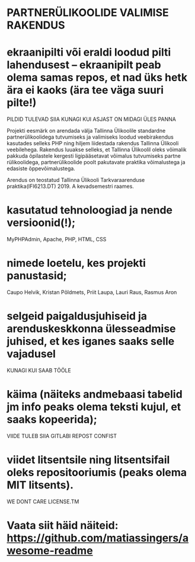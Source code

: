 # PARTNERÜLIKOOLIDE VALIMISE RAKENDUS


# ekraanipilti või eraldi loodud pilti lahendusest – ekraanipilt peab olema samas repos, et nad üks hetk ära ei kaoks (ära tee väga suuri pilte!)
PILDID TULEVAD SIIA KUNAGI KUI ASJAST ON MIDAGI ÜLES PANNA

Projekti eesmärk on arendada välja Tallinna Ülikoolile standardne partnerülikoolidega tutvumiseks ja valimiseks loodud veebirakendus kasutades selleks PHP ning hiljem liidestada rakendus Tallinna Ülikooli veebilehega.
Rakendus luuakse selleks, et Tallinna Ülikoolil  oleks võimalik pakkuda õpilastele kergesti ligipääsetavat võimalus tutvumiseks partne rülikoolidega, partnerülikoolide poolt pakutavate praktika võimalustega ja edasiste õppevõimalustega.

Arendus on teostatud Tallinna Ülikooli Tarkvaraarenduse praktika(IFI6213.DT) 2019. A kevadsemestri raames.

# kasutatud tehnoloogiad ja nende versioonid(!);
MyPHPAdmin, Apache, PHP, HTML, CSS

# nimede loetelu, kes projekti panustasid;
Caupo Helvik, Kristan Põldmets, Priit Laupa, Lauri Raus, Rasmus Aron

# selgeid paigaldusjuhiseid ja arenduskeskkonna ülesseadmise juhised, et kes iganes saaks selle vajadusel
KUNAGI KUI SAAB TÖÖLE

# käima (näiteks andmebaasi tabelid jm info peaks olema teksti kujul, et saaks kopeerida);
VIIDE TULEB SIIA GITLABI REPOST CONFIST

# viidet litsentsile ning litsentsifail oleks repositooriumis (peaks olema MIT litsents).
WE DONT CARE LICENSE.TM

# Vaata siit häid näiteid: https://github.com/matiassingers/awesome-readme
